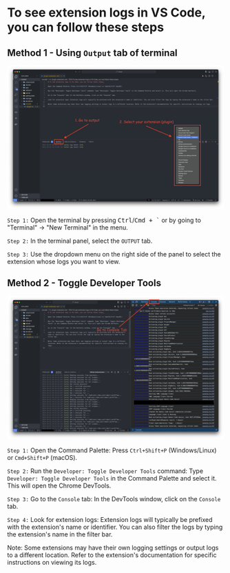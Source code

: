 # To see extension logs in VS Code, you can follow these steps

## Method 1 - Using `Output` tab of terminal

![terminal](./method-1.png)

`Step 1:` Open the terminal by pressing <kbd>Ctrl</kbd>/<kbd>Cmd + `</kbd> or by going to "Terminal" -> "New Terminal" in the menu.

`Step 2:` In the terminal panel, select the `OUTPUT` tab.

`Step 3:` Use the dropdown menu on the right side of the panel to select the extension whose logs you want to view.

## Method 2 - Toggle Developer Tools

![developer-tools](./method-2.png)

`Step 1:` Open the Command Palette: Press `Ctrl+Shift+P` (Windows/Linux) or `Cmd+Shift+P` (macOS).

`Step 2:` Run the `Developer: Toggle Developer Tools` command: Type `Developer: Toggle Developer Tools` in the Command Palette and select it. This will open the Chrome DevTools.

`Step 3:` Go to the `Console` tab: In the DevTools window, click on the `Console` tab.

`Step 4:` Look for extension logs: Extension logs will typically be prefixed with the extension's name or identifier. You can also filter the logs by typing the extension's name in the filter bar.

Note: Some extensions may have their own logging settings or output logs to a different location. Refer to the extension's documentation for specific instructions on viewing its logs.
